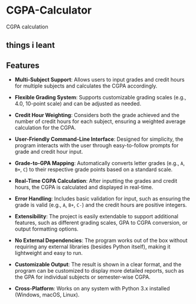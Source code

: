 # CGPA-Calculator
CGPA calculation
## things i leant
## Features

- **Multi-Subject Support**: Allows users to input grades and credit hours for multiple subjects and calculates the CGPA accordingly.
  
- **Flexible Grading System**: Supports customizable grading scales (e.g., 4.0, 10-point scale) and can be adjusted as needed.
  
- **Credit Hour Weighting**: Considers both the grade achieved and the number of credit hours for each subject, ensuring a weighted average calculation for the CGPA.

- **User-Friendly Command-Line Interface**: Designed for simplicity, the program interacts with the user through easy-to-follow prompts for grade and credit hour input.

- **Grade-to-GPA Mapping**: Automatically converts letter grades (e.g., `A`, `B+`, `C`) to their respective grade points based on a standard scale.

- **Real-Time CGPA Calculation**: After inputting the grades and credit hours, the CGPA is calculated and displayed in real-time.

- **Error Handling**: Includes basic validation for input, such as ensuring the grade is valid (e.g., `A`, `B+`, `C-`) and the credit hours are positive integers.

- **Extensibility**: The project is easily extendable to support additional features, such as different grading scales, GPA to CGPA conversion, or output formatting options.

- **No External Dependencies**: The program works out of the box without requiring any external libraries (besides Python itself), making it lightweight and easy to run.

- **Customizable Output**: The result is shown in a clear format, and the program can be customized to display more detailed reports, such as the GPA for individual subjects or semester-wise CGPA.

- **Cross-Platform**: Works on any system with Python 3.x installed (Windows, macOS, Linux).
